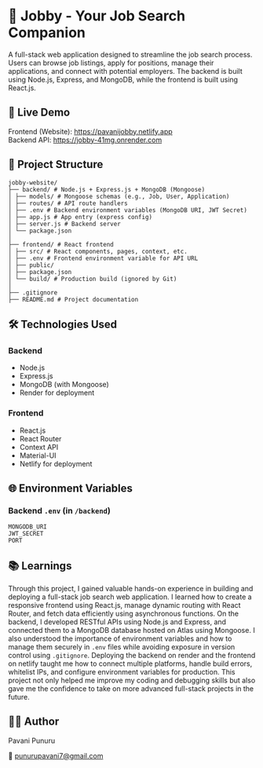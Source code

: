 # 💼 Jobby - Your Job Search Companion

A full-stack web application designed to streamline the job search process. Users can browse job listings, apply for positions, manage their applications, and connect with potential employers. The backend is built using Node.js, Express, and MongoDB, while the frontend is built using React.js.

## 🚀 Live Demo

Frontend (Website): https://pavanijobby.netlify.app  
Backend API: https://jobby-41mg.onrender.com

## 📁 Project Structure

```
jobby-website/
├── backend/ # Node.js + Express.js + MongoDB (Mongoose)  
│ ├── models/ # Mongoose schemas (e.g., Job, User, Application)  
│ ├── routes/ # API route handlers  
│ ├── .env # Backend environment variables (MongoDB URI, JWT Secret)  
│ ├── app.js # App entry (express config)  
│ ├── server.js # Backend server  
│ └── package.json  
│
├── frontend/ # React frontend  
│ ├── src/ # React components, pages, context, etc.  
│ ├── .env # Frontend environment variable for API URL  
│ ├── public/  
│ ├── package.json  
│ └── build/ # Production build (ignored by Git)  
│
├── .gitignore  
├── README.md # Project documentation  

```

## 🛠 Technologies Used

### Backend

*   Node.js
*   Express.js
*   MongoDB (with Mongoose)
*   Render for deployment

### Frontend

*   React.js
*   React Router
*   Context API
*   Material-UI
*   Netlify for deployment

## 🌐 Environment Variables

### Backend `.env` (in `/backend`)

```
MONGODB_URI
JWT_SECRET
PORT
```


## 📚 Learnings

Through this project, I gained valuable hands-on experience in building and deploying a full-stack job search web application. I learned how to create a responsive frontend using React.js, manage dynamic routing with React Router, and fetch data efficiently using asynchronous functions. On the backend, I developed RESTful APIs using Node.js and Express, and connected them to a MongoDB database hosted on Atlas using Mongoose. I also understood the importance of environment variables and how to manage them securely in `.env` files while avoiding exposure in version control using `.gitignore`. Deploying the backend on render and the frontend on netlify taught me how to connect multiple platforms, handle build errors, whitelist IPs, and configure environment variables for production. This project not only helped me improve my coding and debugging skills but also gave me the confidence to take on more advanced full-stack projects in the future.

## 🙋‍♀️ Author

Pavani Punuru

📧 punurupavani7@gmail.com





